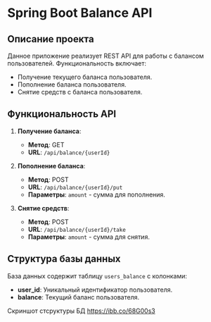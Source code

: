 # Spring Boot Balance API

## Описание проекта

Данное приложение реализует REST API для работы с балансом пользователей. Функциональность включает:

- Получение текущего баланса пользователя.
- Пополнение баланса пользователя.
- Снятие средств с баланса пользователя.

## Функциональность API

1. **Получение баланса**: 
   - **Метод**: GET
   - **URL**: `/api/balance/{userId}`
   
2. **Пополнение баланса**:
   - **Метод**: POST
   - **URL**: `/api/balance/{userId}/put`
   - **Параметры**: `amount` - сумма для пополнения.

3. **Снятие средств**:
   - **Метод**: POST
   - **URL**: `/api/balance/{userId}/take`
   - **Параметры**: `amount` - сумма для снятия.

## Структура базы данных

База данных содержит таблицу `users_balance` с колонками:
- **user_id**: Уникальный идентификатор пользователя.
- **balance**: Текущий баланс пользователя.

Скриншот стсруктуры БД https://ibb.co/68G00s3
